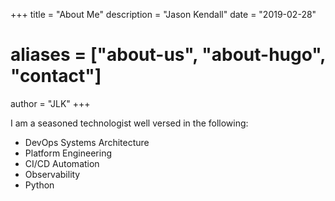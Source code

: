 +++
title = "About Me"
description = "Jason Kendall"
date = "2019-02-28"
# aliases = ["about-us", "about-hugo", "contact"]
author = "JLK"
+++

I am a seasoned technologist well versed in the following:

* DevOps Systems Architecture   
* Platform Engineering   
* CI/CD Automation   
* Observability   
* Python     